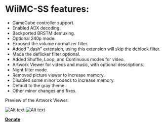 # WiiMC-SS features:
- GameCube controller support.
- Enabled ADX decoding.
- Backported BRSTM demuxing.
- Optional 240p mode.
- Exposed the volume normalizer filter.
- Added ".dash" extension, using this extension will skip the deblock filter.
- Made the deflicker filter optional.
- Added Shuffle, Loop, and Continuous modes for video.
- Artwork Viewer for videos and music, with optional descriptions.
- Night filter mode.
- Removed picture viewer to increase memory.
- Disabled some minor codecs to increase memory.
- Default to the gray theme.
- Other minor changes and fixes.



Preview of the Artwork Viewer:

![Alt text](https://user-images.githubusercontent.com/6880539/62327828-8d8a2d00-b47f-11e9-8be1-224803143279.png?raw=true "Artwork Viewer - Video")
![Alt text](https://user-images.githubusercontent.com/6880539/62327840-93800e00-b47f-11e9-888b-47c066758350.png?raw=true "Artwork Viewer - Music")



[**Donate**](https://www.paypal.me/die5a)
